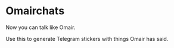 # Omairchats

Now you can talk like Omair.

Use this to generate Telegram stickers with things Omair has said.
